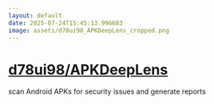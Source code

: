 ```yaml
---
layout: default
date: 2025-07-24T15:45:13.996683
image: assets/d78ui98_APKDeepLens_cropped.png
---
```


# [d78ui98/APKDeepLens](https://github.com/d78ui98/APKDeepLens)

scan Android APKs for security issues and generate reports
